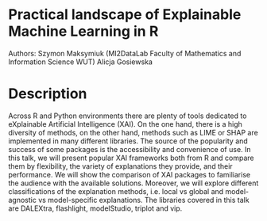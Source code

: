 # Practical landscape of Explainable Machine Learning in R

Authors: Szymon Maksymiuk (MI2DataLab Faculty of Mathematics and Information Science WUT) Alicja Gosiewska

# Description 

Across R and Python environments there are plenty of tools dedicated to eXplainable Artificial Intelligence (XAI). On the one hand, there is a high diversity of methods, on the other hand, methods such as LIME or SHAP are implemented in many different libraries. The source of the popularity and success of some packages is the accessibility and convenience of use. In this talk, we will present popular XAI frameworks both from R and compare them by flexibility, the variety of explanations they provide, and their performance. We will show the comparison of XAI packages to familiarise the audience with the available solutions. Moreover, we will explore different classifications of the explanation methods, i.e. local vs global and model-agnostic vs model-specific explanations. The libraries covered in this talk are DALEXtra, flashlight, modelStudio, triplot and vip.
